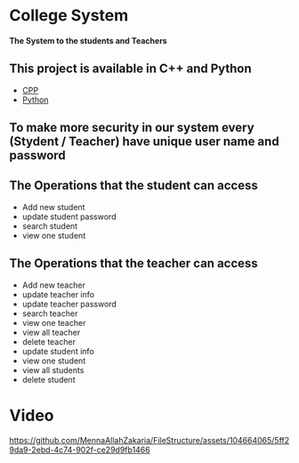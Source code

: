 # College System
#### The System to the students and Teachers

## This project is available in C++ and Python
- [CPP](CPP)
- [Python](python)

## To make more security in our system every (Stydent / Teacher) have unique user name and password


## The Operations that the student can access
-  Add new student
-  update student password
-  search student
-  view one student

## The Operations that the teacher can access
 - Add new teacher
 - update teacher info
 - update teacher password
 - search teacher
 - view one teacher
 - view all teacher
 - delete teacher
 - update student info
 - view one student
 - view all students
 - delete student

# Video 



https://github.com/MennaAllahZakaria/FileStructure/assets/104664065/5ff29da9-2ebd-4c74-902f-ce29d9fb1466

